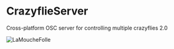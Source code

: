 # CrazyflieServer
Cross-platform OSC server for controlling multiple crazyflies 2.0

![LaMoucheFolle](http://benjamin.kuperberg.fr/download/lamouchefoll.png)

